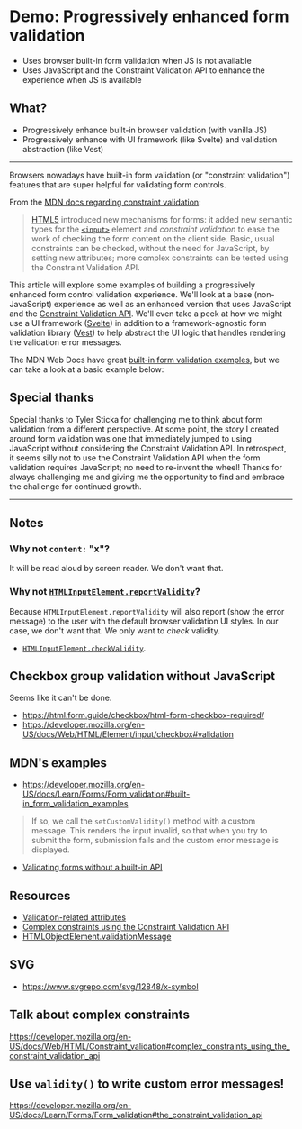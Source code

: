 # Demo: Progressively enhanced form validation

- Uses browser built-in form validation when JS is not available
- Uses JavaScript and the Constraint Validation API to enhance the experience when JS is available

## What?

- Progressively enhance built-in browser validation (with vanilla JS)
- Progressively enhance with UI framework (like Svelte) and validation abstraction (like Vest)

---

Browsers nowadays have built-in form validation (or "constraint validation") features that are super helpful for validating form controls.

From the [MDN docs regarding constraint validation](https://developer.mozilla.org/en-US/docs/Web/HTML/Constraint_validation):

> [HTML5](https://developer.mozilla.org/en-US/docs/Glossary/HTML5) introduced new mechanisms for forms: it added new semantic types for the [`<input>`](https://developer.mozilla.org/en-US/docs/Web/HTML/Element/input) element and _constraint validation_ to ease the work of checking the form content on the client side. Basic, usual constraints can be checked, without the need for JavaScript, by setting new attributes; more complex constraints can be tested using the Constraint Validation API.

This article will explore some examples of building a progressively enhanced form control validation experience. We'll look at a base (non-JavaScript) experience as well as an enhanced version that uses JavaScript and the [Constraint Validation API](https://developer.mozilla.org/en-US/docs/Learn/Forms/Form_validation#validating_forms_using_javascript). We'll even take a peek at how we might use a UI framework ([Svelte](https://svelte.dev/)) in addition to a framework-agnostic form validation library ([Vest](https://vestjs.dev/)) to help abstract the UI logic that handles rendering the validation error messages.

The MDN Web Docs have great [built-in form validation examples](https://developer.mozilla.org/en-US/docs/Learn/Forms/Form_validation#built-in_form_validation_examples), but we can take a look at a basic example below:

## Special thanks

Special thanks to Tyler Sticka for challenging me to think about form validation from a different perspective. At some point, the story I created around form validation was one that immediately jumped to using JavaScript without considering the Constraint Validation API. In retrospect, it seems silly not to use the Constraint Validation API when the form validation requires JavaScript; no need to re-invent the wheel! Thanks for always challenging me and giving me the opportunity to find and embrace the challenge for continued growth.

---

## Notes

### Why not `content:` "x"?

It will be read aloud by screen reader. We don't want that.

### Why not [`HTMLInputElement.reportValidity`](https://developer.mozilla.org/en-US/docs/Web/API/HTMLInputElement/reportValidity)?

Because `HTMLInputElement.reportValidity` will also report (show the error message) to the user with the default browser validation UI styles. In our case, we don't want that. We only want to _check_ validity.

- [`HTMLInputElement.checkValidity`](https://developer.mozilla.org/en-US/docs/Web/API/HTMLInputElement/checkValidity).

## Checkbox group validation without JavaScript

Seems like it can't be done.

- https://html.form.guide/checkbox/html-form-checkbox-required/
- https://developer.mozilla.org/en-US/docs/Web/HTML/Element/input/checkbox#validation

## MDN's examples

- https://developer.mozilla.org/en-US/docs/Learn/Forms/Form_validation#built-in_form_validation_examples

> If so, we call the `setCustomValidity()` method with a custom message. This
> renders the input invalid, so that when you try to submit the form, submission
> fails and the custom error message is displayed.

- [Validating forms without a built-in API](https://developer.mozilla.org/en-US/docs/Learn/Forms/Form_validation#validating_forms_without_a_built-in_api)

## Resources

- [Validation-related attributes](https://developer.mozilla.org/en-US/docs/Web/HTML/Constraint_validation#validation-related_attributes)
- [Complex constraints using the Constraint Validation API](https://developer.mozilla.org/en-US/docs/Web/HTML/Constraint_validation#complex_constraints_using_the_constraint_validation_api)
- [HTMLObjectElement.validationMessage](https://developer.mozilla.org/en-US/docs/Web/API/HTMLObjectElement/validationMessage)

## SVG

- https://www.svgrepo.com/svg/12848/x-symbol

## Talk about complex constraints

https://developer.mozilla.org/en-US/docs/Web/HTML/Constraint_validation#complex_constraints_using_the_constraint_validation_api

## Use `validity()` to write custom error messages!

https://developer.mozilla.org/en-US/docs/Learn/Forms/Form_validation#the_constraint_validation_api
